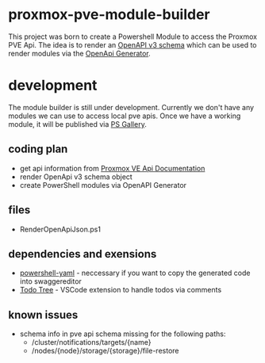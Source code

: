# proxmox-pve-module-builder
This project was born to create a Powershell Module to access the Proxmox PVE Api.
The idea is to render an [OpenAPI v3 schema](https://swagger.io/specification/#schema) which can be used to render modules via the [OpenApi Generator](https://openapi-generator.tech/).

# development
The module builder is still under development. Currently we don't have any modules we can use to access local pve apis.
Once we have a working module, it will be published via [PS Gallery](https://www.powershellgallery.com/).

## coding plan
- get api information from [Proxmox VE Api Documentation](https://pve.proxmox.com/pve-docs/api-viewer/)
- render OpenApi v3 schema object
- create PowerShell modules via OpenAPI Generator

## files
- RenderOpenApiJson.ps1

## dependencies and exensions
- [powershell-yaml](https://github.com/cloudbase/powershell-yaml) - neccessary if you want to copy the generated code into swaggereditor
- [Todo Tree](https://marketplace.visualstudio.com/items?itemName=Gruntfuggly.todo-tree) - VSCode extension to handle todos via comments

## known issues
- schema info in pve api schema missing for the following paths: 
    * /cluster/notifications/targets/{name}
    * /nodes/{node}/storage/{storage}/file-restore